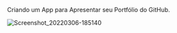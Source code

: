 Criando um App para Apresentar seu Portfólio do GitHub.

![Screenshot_20220306-185140](https://user-images.githubusercontent.com/90490174/156944451-fcee7b3c-2071-4bdd-96d0-e1523bf4abdc.png)

